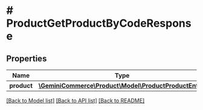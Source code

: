 # # ProductGetProductByCodeResponse


## Properties 


Name | Type | Description | Notes
------------ | ------------- | ------------- | -------------
**product**| [**\GeminiCommerce\Product\Model\ProductProductEntity**](ProductProductEntity.md) |   | [optional]


[[Back to Model list]](../../README.md#models) [[Back to API list]](../../README.md#endpoints) [[Back to README]](../../README.md)


